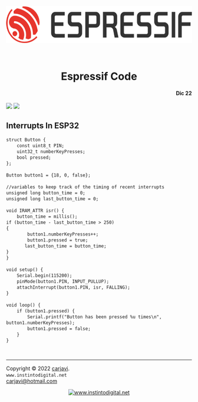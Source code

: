 <br>

<p align="center"><img src="https://raw.githubusercontent.com/carjavi/espressif-code/master/img/espressif.png" height="100" alt=" " /></p>
<br>
<h1 align="center">Espressif Code</h1> 
<h4 align="right">Dic 22</h4>

<img src="https://img.shields.io/badge/Hardware-ESP32-red">
<img src="https://img.shields.io/badge/Hardware-Arduino__nano-red">

<br>

## Interrupts In ESP32
```
struct Button {
    const uint8_t PIN;
    uint32_t numberKeyPresses;
    bool pressed;
};

Button button1 = {18, 0, false};

//variables to keep track of the timing of recent interrupts
unsigned long button_time = 0;  
unsigned long last_button_time = 0; 

void IRAM_ATTR isr() {
    button_time = millis();
if (button_time - last_button_time > 250)
{
        button1.numberKeyPresses++;
        button1.pressed = true;
       last_button_time = button_time;
}
}

void setup() {
    Serial.begin(115200);
    pinMode(button1.PIN, INPUT_PULLUP);
    attachInterrupt(button1.PIN, isr, FALLING);
}

void loop() {
    if (button1.pressed) {
        Serial.printf("Button has been pressed %u times\n", button1.numberKeyPresses);
        button1.pressed = false;
    }
}
```

<br>

---
Copyright &copy; 2022 [carjavi](https://github.com/carjavi). <br>
```www.instintodigital.net``` <br>
carjavi@hotmail.com <br>
<p align="center">
    <a href="https://instintodigital.net/" target="_blank"><img src="https://raw.githubusercontent.com/carjavi/espressif-code/master/img/developer.png" height="100" alt="www.instintodigital.net"></a>
</p>
